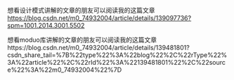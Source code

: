 想看设计模式讲解的文章的朋友可以阅读我的这篇文章 https://blog.csdn.net/m0_74932004/article/details/139097736?spm=1001.2014.3001.5502

想看moduo库讲解的文章的朋友可以阅读我的这篇文章https://blog.csdn.net/m0_74932004/article/details/139481801?csdn_share_tail=%7B%22type%22%3A%22blog%22%2C%22rType%22%3A%22article%22%2C%22rId%22%3A%22139481801%22%2C%22source%22%3A%22m0_74932004%22%7D
